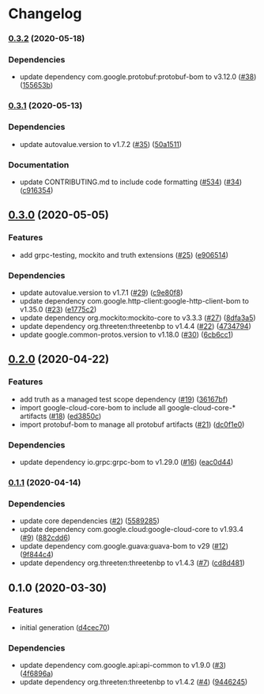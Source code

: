 # Changelog

### [0.3.2](https://www.github.com/googleapis/java-shared-dependencies/compare/v0.3.1...v0.3.2) (2020-05-18)


### Dependencies

* update dependency com.google.protobuf:protobuf-bom to v3.12.0 ([#38](https://www.github.com/googleapis/java-shared-dependencies/issues/38)) ([155653b](https://www.github.com/googleapis/java-shared-dependencies/commit/155653b52f32e917a1aa970a8c5a716f57c7e190))

### [0.3.1](https://www.github.com/googleapis/java-shared-dependencies/compare/v0.3.0...v0.3.1) (2020-05-13)


### Dependencies

* update autovalue.version to v1.7.2 ([#35](https://www.github.com/googleapis/java-shared-dependencies/issues/35)) ([50a1511](https://www.github.com/googleapis/java-shared-dependencies/commit/50a1511a47362a2de5cce26de0f0fbd6ea31c7cb))


### Documentation

* update CONTRIBUTING.md to include code formatting ([#534](https://www.github.com/googleapis/java-shared-dependencies/issues/534)) ([#34](https://www.github.com/googleapis/java-shared-dependencies/issues/34)) ([c916354](https://www.github.com/googleapis/java-shared-dependencies/commit/c91635446a457e01aa38e2cc384d3fd5d43c1b3b))

## [0.3.0](https://www.github.com/googleapis/java-shared-dependencies/compare/v0.2.0...v0.3.0) (2020-05-05)


### Features

* add grpc-testing, mockito and truth extensions ([#25](https://www.github.com/googleapis/java-shared-dependencies/issues/25)) ([e906514](https://www.github.com/googleapis/java-shared-dependencies/commit/e9065147889ec42ac7350e2559fabae9abf335a9))


### Dependencies

* update autovalue.version to v1.7.1 ([#29](https://www.github.com/googleapis/java-shared-dependencies/issues/29)) ([c9e80f8](https://www.github.com/googleapis/java-shared-dependencies/commit/c9e80f8e990d42ab4ebace439da2abe93d33afcb))
* update dependency com.google.http-client:google-http-client-bom to v1.35.0 ([#23](https://www.github.com/googleapis/java-shared-dependencies/issues/23)) ([e1775c2](https://www.github.com/googleapis/java-shared-dependencies/commit/e1775c253b7ef1fdd306b30a6e7698a9370bbf81))
* update dependency org.mockito:mockito-core to v3.3.3 ([#27](https://www.github.com/googleapis/java-shared-dependencies/issues/27)) ([8dfa3a5](https://www.github.com/googleapis/java-shared-dependencies/commit/8dfa3a5cc8c6a9e2477b63c2174d501a2bdec58a))
* update dependency org.threeten:threetenbp to v1.4.4 ([#22](https://www.github.com/googleapis/java-shared-dependencies/issues/22)) ([4734794](https://www.github.com/googleapis/java-shared-dependencies/commit/47347943605ad7fdc3340a1a7691c500bbdf1fa2))
* update google.common-protos.version to v1.18.0 ([#30](https://www.github.com/googleapis/java-shared-dependencies/issues/30)) ([6cb6cc1](https://www.github.com/googleapis/java-shared-dependencies/commit/6cb6cc1304f105307d60c013eaa1604a7537e17a))

## [0.2.0](https://www.github.com/googleapis/java-shared-dependencies/compare/v0.1.1...v0.2.0) (2020-04-22)


### Features

* add truth as a managed test scope dependency ([#19](https://www.github.com/googleapis/java-shared-dependencies/issues/19)) ([36167bf](https://www.github.com/googleapis/java-shared-dependencies/commit/36167bfc19475425416316ede28e72db4d683db1))
* import google-cloud-core-bom to include all google-cloud-core-* artifacts ([#18](https://www.github.com/googleapis/java-shared-dependencies/issues/18)) ([ed3850c](https://www.github.com/googleapis/java-shared-dependencies/commit/ed3850c6a6ea491b570c461a2108c124c9ef71da))
* import protobuf-bom to manage all protobuf artifacts ([#21](https://www.github.com/googleapis/java-shared-dependencies/issues/21)) ([dc0f1e0](https://www.github.com/googleapis/java-shared-dependencies/commit/dc0f1e0be1be33f5bdf0426cad1cc2df45f5d10a))


### Dependencies

* update dependency io.grpc:grpc-bom to v1.29.0 ([#16](https://www.github.com/googleapis/java-shared-dependencies/issues/16)) ([eac0d44](https://www.github.com/googleapis/java-shared-dependencies/commit/eac0d448b0701a3dd5788321ed0494eb2a618f9e))

### [0.1.1](https://www.github.com/googleapis/java-shared-dependencies/compare/v0.1.0...v0.1.1) (2020-04-14)


### Dependencies

* update core dependencies ([#2](https://www.github.com/googleapis/java-shared-dependencies/issues/2)) ([5589285](https://www.github.com/googleapis/java-shared-dependencies/commit/5589285e105ccd4746e3e194f959c72f17705d45))
* update dependency com.google.cloud:google-cloud-core to v1.93.4 ([#9](https://www.github.com/googleapis/java-shared-dependencies/issues/9)) ([882cdd6](https://www.github.com/googleapis/java-shared-dependencies/commit/882cdd63f2948de1b29119b36032c45cb4887913))
* update dependency com.google.guava:guava-bom to v29 ([#12](https://www.github.com/googleapis/java-shared-dependencies/issues/12)) ([9f844c4](https://www.github.com/googleapis/java-shared-dependencies/commit/9f844c4b86cfd5e228a1d3b215726d632c21abf6))
* update dependency org.threeten:threetenbp to v1.4.3 ([#7](https://www.github.com/googleapis/java-shared-dependencies/issues/7)) ([cd8d481](https://www.github.com/googleapis/java-shared-dependencies/commit/cd8d4812c34568599c79edac45db5bc973eace0a))

## 0.1.0 (2020-03-30)


### Features

* initial generation ([d4cec70](https://www.github.com/googleapis/java-shared-dependencies/commit/d4cec70fef2f22df1215e96793fe9f79b644d3b1))


### Dependencies

* update dependency com.google.api:api-common to v1.9.0 ([#3](https://www.github.com/googleapis/java-shared-dependencies/issues/3)) ([4f6896a](https://www.github.com/googleapis/java-shared-dependencies/commit/4f6896ac883557ad2e61d0fc66567948ae6622d1))
* update dependency org.threeten:threetenbp to v1.4.2 ([#4](https://www.github.com/googleapis/java-shared-dependencies/issues/4)) ([9446245](https://www.github.com/googleapis/java-shared-dependencies/commit/944624527027f4386d9e3ab82c64655998a17d7a))
